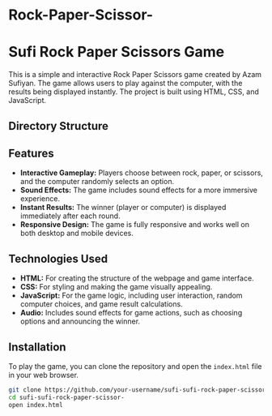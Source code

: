 # Rock-Paper-Scissor-

# Sufi Rock Paper Scissors Game

This is a simple and interactive Rock Paper Scissors game created by Azam Sufiyan. The game allows users to play against the computer, with the results being displayed instantly. The project is built using HTML, CSS, and JavaScript.

## Directory Structure


## Features

- **Interactive Gameplay:** Players choose between rock, paper, or scissors, and the computer randomly selects an option.
- **Sound Effects:** The game includes sound effects for a more immersive experience.
- **Instant Results:** The winner (player or computer) is displayed immediately after each round.
- **Responsive Design:** The game is fully responsive and works well on both desktop and mobile devices.

## Technologies Used

- **HTML:** For creating the structure of the webpage and game interface.
- **CSS:** For styling and making the game visually appealing.
- **JavaScript:** For the game logic, including user interaction, random computer choices, and game result calculations.
- **Audio:** Includes sound effects for game actions, such as choosing options and announcing the winner.

## Installation

To play the game, you can clone the repository and open the `index.html` file in your web browser.

```bash
git clone https://github.com/your-username/sufi-sufi-rock-paper-scissor-.git
cd sufi-sufi-rock-paper-scissor-
open index.html


